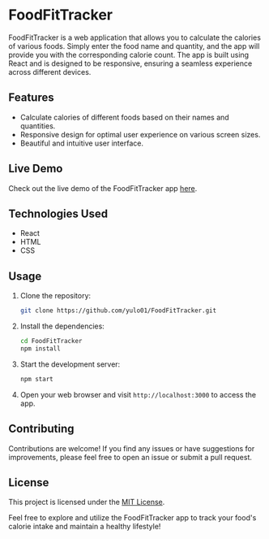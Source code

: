 # FoodFitTracker

FoodFitTracker is a web application that allows you to calculate the calories of various foods. Simply enter the food name and quantity, and the app will provide you with the corresponding calorie count. The app is built using React and is designed to be responsive, ensuring a seamless experience across different devices.

## Features

- Calculate calories of different foods based on their names and quantities.
- Responsive design for optimal user experience on various screen sizes.
- Beautiful and intuitive user interface.

## Live Demo

Check out the live demo of the FoodFitTracker app [here](https://yulo01.github.io/FoodFitTracker/).

## Technologies Used

- React
- HTML
- CSS

## Usage

1. Clone the repository:

   ```bash
   git clone https://github.com/yulo01/FoodFitTracker.git
   ```

2. Install the dependencies:

   ```bash
   cd FoodFitTracker
   npm install
   ```

3. Start the development server:

   ```bash
   npm start
   ```

4. Open your web browser and visit `http://localhost:3000` to access the app.

## Contributing

Contributions are welcome! If you find any issues or have suggestions for improvements, please feel free to open an issue or submit a pull request.

## License

This project is licensed under the [MIT License](LICENSE).

Feel free to explore and utilize the FoodFitTracker app to track your food's calorie intake and maintain a healthy lifestyle!
